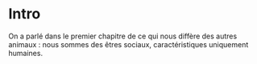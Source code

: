 # Intro
On a parlé dans le premier chapitre de ce qui nous diffère des autres animaux : nous sommes des êtres sociaux, caractéristiques uniquement humaines.  